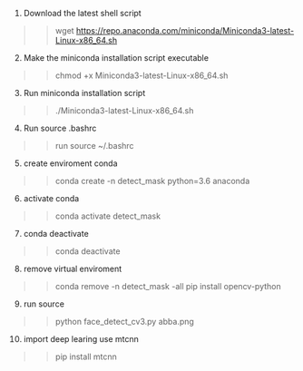 1) Download the latest shell script
>> wget https://repo.anaconda.com/miniconda/Miniconda3-latest-Linux-x86_64.sh
2) Make the miniconda installation script executable
>> chmod +x Miniconda3-latest-Linux-x86_64.sh
3) Run miniconda installation script
>> ./Miniconda3-latest-Linux-x86_64.sh
4) Run source .bashrc
>> run source ~/.bashrc
5) create enviroment conda
>> conda create -n detect_mask python=3.6 anaconda
6) activate conda
>> conda activate detect_mask
7) conda deactivate
>> conda deactivate
8) remove virtual enviroment
>> conda remove -n detect_mask -all
>> pip install opencv-python
9) run source 
>> python face_detect_cv3.py abba.png
10) import deep learing use mtcnn
>> pip install mtcnn
